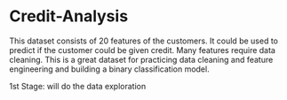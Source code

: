 # Credit-Analysis
This dataset consists of 20 features of the customers.
It could be used to predict if the customer could be given credit.
Many features require data cleaning.
This is a great dataset for practicing data cleaning and feature engineering and building a binary classification model.

1st Stage: will do the data exploration
